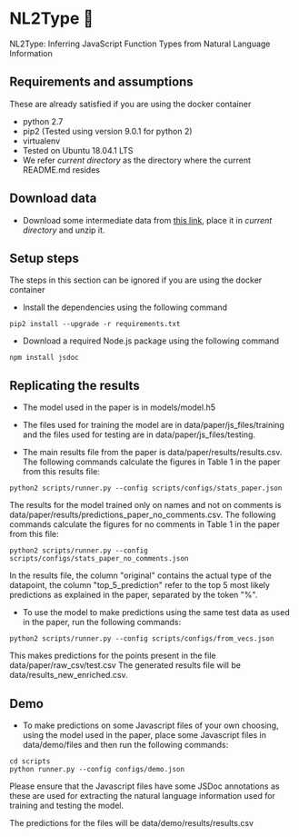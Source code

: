 # NL2Type 🔵
NL2Type: Inferring JavaScript Function Types from Natural Language Information

## Requirements and assumptions
These are already satisfied if you are using the docker container
- python 2.7
- pip2 (Tested using version 9.0.1 for python 2)
- virtualenv
- Tested on Ubuntu 18.04.1 LTS
- We refer _current directory_ as the directory where the current README.md
resides

## Download data

- Download some intermediate data from [this link](https://drive.google.com/file/d/1JUjvliIV76_LtqoZvcIVAOfZUBeGgVFk/view?usp=sharing), place it in _current directory_ and unzip it.

## Setup steps
The steps in this section can be ignored if you are using the docker container

- Install the dependencies using the following command
```shell
pip2 install --upgrade -r requirements.txt
```

- Download a required Node.js package using the following command
```shell
npm install jsdoc
```

## Replicating the results
- The model used in the paper is in models/model.h5

- The files used for training the model are in data/paper/js\_files/training and the files used for testing are in data/paper/js\_files/testing.

- The main results file from the paper is data/paper/results/results.csv. The following commands calculate the figures in Table 1 in the paper from this results file:
```shell
python2 scripts/runner.py --config scripts/configs/stats_paper.json
```
The results for the model trained only on names and not on comments is data/paper/results/predictions\_paper\_no\_comments.csv. The following commands calculate the figures for no comments in Table 1 in the paper from this file:

```shell
python2 scripts/runner.py --config scripts/configs/stats_paper_no_comments.json
```

In the results file, the column "original" contains the actual type of the datapoint, the column "top\_5\_prediction" refer to the top 5 most likely predictions as explained in the paper, separated by the token "%".

- To use the model to make predictions using the same test data as used in the paper, run the following commands:
```shell
python2 scripts/runner.py --config scripts/configs/from_vecs.json
```
This makes predictions for the points present in the file data/paper/raw\_csv/test.csv
The generated results file will be data/results\_new\_enriched.csv.

## Demo

- To make predictions on some Javascript files of your own choosing, using the model used in the paper, place some Javascript files in data/demo/files and then run the following commands:

```shell
cd scripts
python runner.py --config configs/demo.json
```

Please ensure that the Javascript files have some JSDoc annotations as these are used for extracting the natural language information used for training and testing the model.

The predictions for the files will be data/demo/results/results.csv
